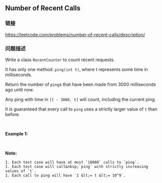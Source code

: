 ## Number of Recent Calls  
### 链接  
https://leetcode.com/problems/number-of-recent-calls/description/  
### 问题描述
Write a class `RecentCounter` to count recent requests.

It has only one method:&nbsp;`ping(int t)`, where t represents some time in milliseconds.

Return the number of `ping`s that have been made from 3000 milliseconds ago until now.

Any ping with time in `[t - 3000, t]` will count, including the current ping.

It is guaranteed that every call to `ping` uses a strictly larger value of&nbsp;`t` than before.

&nbsp;

**Example 1:**

&nbsp;

**Note:**

	1. Each test case will have at most `10000` calls to `ping`.
	1. Each test case will call&nbsp;`ping` with strictly increasing values of `t`.
	1. Each call to ping will have `1 &lt;= t &lt;= 10^9`.

&nbsp;
